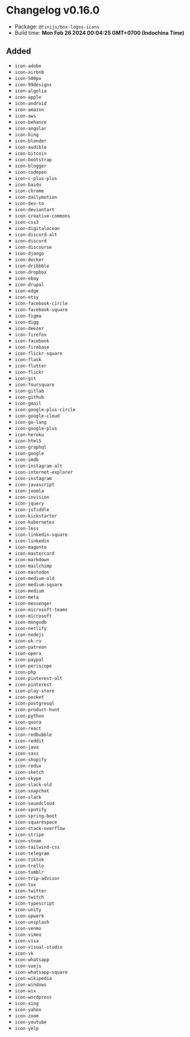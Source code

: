 # Changelog v0.16.0

- Package: `@tinijs/box-logos-icons`
- Build time: **Mon Feb 26 2024 00:04:25 GMT+0700 (Indochina Time)**

## Added
- `icon-adobe`
- `icon-airbnb`
- `icon-500px`
- `icon-99designs`
- `icon-algolia`
- `icon-apple`
- `icon-android`
- `icon-amazon`
- `icon-aws`
- `icon-behance`
- `icon-angular`
- `icon-bing`
- `icon-blender`
- `icon-audible`
- `icon-bitcoin`
- `icon-bootstrap`
- `icon-blogger`
- `icon-codepen`
- `icon-c-plus-plus`
- `icon-baidu`
- `icon-chrome`
- `icon-dailymotion`
- `icon-dev-to`
- `icon-deviantart`
- `icon-creative-commons`
- `icon-css3`
- `icon-digitalocean`
- `icon-discord-alt`
- `icon-discord`
- `icon-discourse`
- `icon-django`
- `icon-docker`
- `icon-dribbble`
- `icon-dropbox`
- `icon-ebay`
- `icon-drupal`
- `icon-edge`
- `icon-etsy`
- `icon-facebook-circle`
- `icon-facebook-square`
- `icon-figma`
- `icon-digg`
- `icon-deezer`
- `icon-firefox`
- `icon-facebook`
- `icon-firebase`
- `icon-flickr-square`
- `icon-flask`
- `icon-flutter`
- `icon-flickr`
- `icon-git`
- `icon-foursquare`
- `icon-gitlab`
- `icon-github`
- `icon-gmail`
- `icon-google-plus-circle`
- `icon-google-cloud`
- `icon-go-lang`
- `icon-google-plus`
- `icon-heroku`
- `icon-html5`
- `icon-graphql`
- `icon-google`
- `icon-imdb`
- `icon-instagram-alt`
- `icon-internet-explorer`
- `icon-instagram`
- `icon-javascript`
- `icon-joomla`
- `icon-invision`
- `icon-jquery`
- `icon-jsfiddle`
- `icon-kickstarter`
- `icon-kubernetes`
- `icon-less`
- `icon-linkedin-square`
- `icon-linkedin`
- `icon-magento`
- `icon-mastercard`
- `icon-markdown`
- `icon-mailchimp`
- `icon-mastodon`
- `icon-medium-old`
- `icon-medium-square`
- `icon-medium`
- `icon-meta`
- `icon-messenger`
- `icon-microsoft-teams`
- `icon-microsoft`
- `icon-mongodb`
- `icon-netlify`
- `icon-nodejs`
- `icon-ok-ru`
- `icon-patreon`
- `icon-opera`
- `icon-paypal`
- `icon-periscope`
- `icon-php`
- `icon-pinterest-alt`
- `icon-pinterest`
- `icon-play-store`
- `icon-pocket`
- `icon-postgresql`
- `icon-product-hunt`
- `icon-python`
- `icon-quora`
- `icon-react`
- `icon-redbubble`
- `icon-reddit`
- `icon-java`
- `icon-sass`
- `icon-shopify`
- `icon-redux`
- `icon-sketch`
- `icon-skype`
- `icon-slack-old`
- `icon-snapchat`
- `icon-slack`
- `icon-soundcloud`
- `icon-spotify`
- `icon-spring-boot`
- `icon-squarespace`
- `icon-stack-overflow`
- `icon-stripe`
- `icon-steam`
- `icon-tailwind-css`
- `icon-telegram`
- `icon-tiktok`
- `icon-trello`
- `icon-tumblr`
- `icon-trip-advisor`
- `icon-tux`
- `icon-twitter`
- `icon-twitch`
- `icon-typescript`
- `icon-unity`
- `icon-upwork`
- `icon-unsplash`
- `icon-venmo`
- `icon-vimeo`
- `icon-visa`
- `icon-visual-studio`
- `icon-vk`
- `icon-whatsapp`
- `icon-vuejs`
- `icon-whatsapp-square`
- `icon-wikipedia`
- `icon-windows`
- `icon-wix`
- `icon-wordpress`
- `icon-xing`
- `icon-yahoo`
- `icon-zoom`
- `icon-youtube`
- `icon-yelp`

